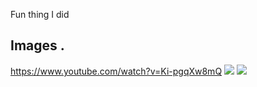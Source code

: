 Fun thing I did

## Images  .

https://www.youtube.com/watch?v=Ki-pgqXw8mQ
![](https://media.discordapp.net/attachments/849739331278733332/994023733620641982/unknown.png)
![](https://cdn.discordapp.com/attachments/860459080165359617/1015977974912262164/unknown.png)
